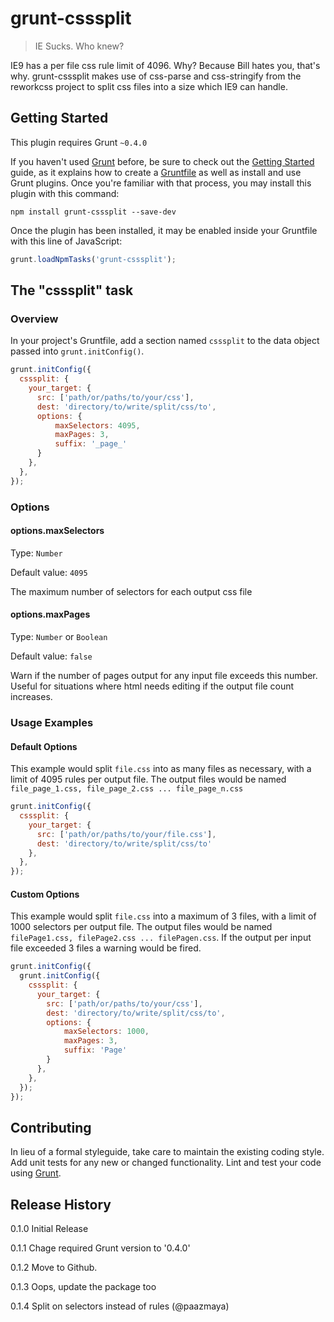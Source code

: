 # grunt-csssplit

> IE Sucks. Who knew?

IE9 has a per file css rule limit of 4096. Why? Because Bill hates you, that's why.
grunt-csssplit makes use of css-parse and css-stringify from the reworkcss project to split css files
into a size which IE9 can handle.

## Getting Started

This plugin requires Grunt `~0.4.0`

If you haven't used [Grunt](http://gruntjs.com/) before, be sure to check out the [Getting Started](http://gruntjs.com/getting-started) guide, as it explains how to create a [Gruntfile](http://gruntjs.com/sample-gruntfile) as well as install and use Grunt plugins. Once you're familiar with that process, you may install this plugin with this command:

```shell
npm install grunt-csssplit --save-dev
```

Once the plugin has been installed, it may be enabled inside your Gruntfile with this line of JavaScript:

```js
grunt.loadNpmTasks('grunt-csssplit');
```

## The "csssplit" task

### Overview

In your project's Gruntfile, add a section named `csssplit` to the data object passed into `grunt.initConfig()`.

```js
grunt.initConfig({
  csssplit: {
    your_target: {
      src: ['path/or/paths/to/your/css'],
      dest: 'directory/to/write/split/css/to',
      options: {
          maxSelectors: 4095,
          maxPages: 3,
          suffix: '_page_'
      }
    },
  },
});
```

### Options

#### options.maxSelectors

Type: `Number`

Default value: `4095`

The maximum number of selectors for each output css file

#### options.maxPages

Type: `Number` or `Boolean`

Default value: `false`

Warn if the number of pages output for any input file exceeds this number. Useful for
situations where html needs editing if the output file count increases.

### Usage Examples

#### Default Options

This example would split `file.css` into as many files as necessary, with a limit of 4095
rules per output file. The output files would be named `file_page_1.css, file_page_2.css ... file_page_n.css`

```js
grunt.initConfig({
  csssplit: {
    your_target: {
      src: ['path/or/paths/to/your/file.css'],
      dest: 'directory/to/write/split/css/to'
    },
  },
});
```

#### Custom Options

This example would split `file.css` into a maximum of 3 files, with a limit of 1000
selectors per output file. The output files would be named `filePage1.css, filePage2.css ... filePagen.css`.
If the output per input file exceeded 3 files a warning would be fired.

```js
grunt.initConfig({
  grunt.initConfig({
    csssplit: {
      your_target: {
        src: ['path/or/paths/to/your/css'],
        dest: 'directory/to/write/split/css/to',
        options: {
            maxSelectors: 1000,
            maxPages: 3,
            suffix: 'Page'
        }
      },
    },
  });
});
```

## Contributing

In lieu of a formal styleguide, take care to maintain the existing coding style. Add unit tests for any new or changed functionality. Lint and test your code using [Grunt](http://gruntjs.com/).

## Release History

0.1.0 Initial Release

0.1.1 Chage required Grunt version to '0.4.0'

0.1.2 Move to Github.

0.1.3 Oops, update the package too

0.1.4 Split on selectors instead of rules (@paazmaya)
